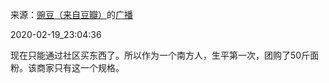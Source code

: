 来源：[豌豆（来自豆瓣）](https://www.douban.com/people/wondersays/)的[广播](https://www.douban.com/people/wondersays/status/2821600753/)


2020-02-19_23:04:36


现在只能通过社区买东西了。所以作为一个南方人，生平第一次，团购了50斤面粉。该商家只有这一个规格。
